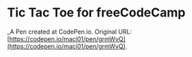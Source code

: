 # Tic Tac Toe for freeCodeCamp
 _A Pen created at CodePen.io. Original URL: [https://codepen.io/maci01/pen/grmWvQ](https://codepen.io/maci01/pen/grmWvQ).

 
